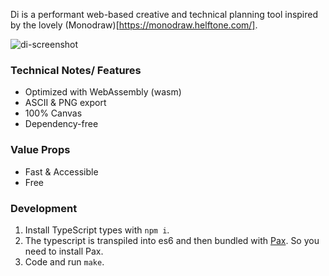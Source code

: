 Di is a performant web-based creative and technical planning tool inspired by the lovely (Monodraw)[https://monodraw.helftone.com/].

![di-screenshot](https://resources-live.sketch.cloud/files/bd7c3526-2cbf-4583-9cb8-848f04e765d2.png?Expires=1554685200&Signature=cONiO15ee664uhjuhosj1~OFC9mID9xuoCof3mOZxvlqMEfAo5q5vvK1mgGfxJ2kul34kcl59ddIxjfJ7e1~4-Mii8NI6UytCSVRag4hWna-4wc1DyrGIiphD9l18PTHBLsJLsYNQdMStG9FnRDehnBzKYsMu44Rmt8Ie4pu29U_&Key-Pair-Id=APKAJOITMW3RWOLNNPYA)

### Technical Notes/ Features

* Optimized with WebAssembly (wasm)
* ASCII & PNG export
* 100% Canvas
* Dependency-free

### Value Props

* Fast & Accessible
* Free

### Development

1. Install TypeScript types with `npm i`.
2. The typescript is transpiled into es6 and then bundled with [Pax](https://github.com/nathan/pax). So you need to install Pax.
3. Code and run `make`.
